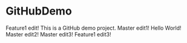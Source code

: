 # GitHubDemo
Feature1 edit!
This is a GitHub demo project.
Master edit1!
Hello World!
Master edit2!
Master edit3!
Feature1 edit3!
